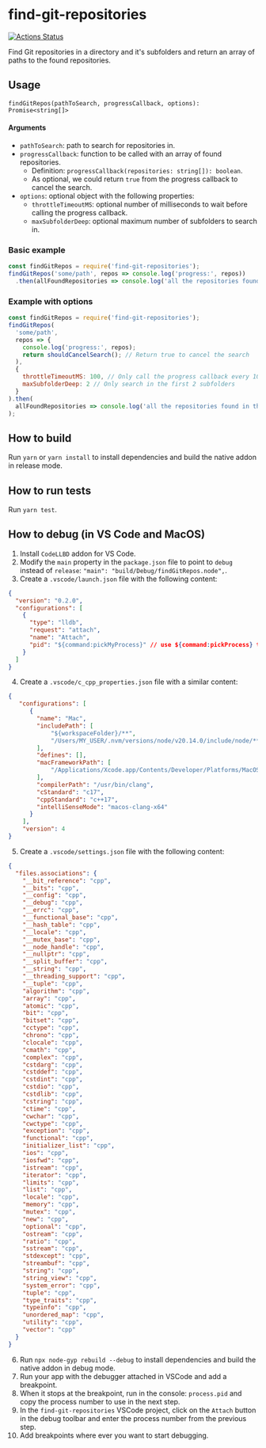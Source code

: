 # find-git-repositories
[![Actions Status](https://github.com/Axosoft/find-git-repositories/workflows/Tests/badge.svg)](https://github.com/implausible/find-git-repositories/actions)

Find Git repositories in a directory and it's subfolders and return an array of paths to the found repositories.

## Usage

`findGitRepos(pathToSearch, progressCallback, options): Promise<string[]>`

#### Arguments

- `pathToSearch`: path to search for repositories in.
- `progressCallback`: function to be called with an array of found repositories.
  - Definition: `progressCallback(repositories: string[]): boolean`.
  - As optional, we could return `true` from the progress callback to cancel the search.
- `options`: optional object with the following properties:
  - `throttleTimeoutMS`: optional number of milliseconds to wait before calling the progress callback.
  - `maxSubfolderDeep`: optional maximum number of subfolders to search in.

### Basic example
```javascript
const findGitRepos = require('find-git-repositories');
findGitRepos('some/path', repos => console.log('progress:', repos))
  .then(allFoundRepositories => console.log('all the repositories found in this search:', allFoundRepositories));
```

### Example with options
```javascript
const findGitRepos = require('find-git-repositories');
findGitRepos(
  'some/path',
  repos => {
    console.log('progress:', repos);
    return shouldCancelSearch(); // Return true to cancel the search
  ),
  {
    throttleTimeoutMS: 100, // Only call the progress callback every 100ms
    maxSubfolderDeep: 2 // Only search in the first 2 subfolders
  }
).then(
  allFoundRepositories => console.log('all the repositories found in this search:', allFoundRepositories)
);
```

## How to build

Run `yarn` or `yarn install` to install dependencies and build the native addon in release mode.

## How to run tests

Run `yarn test`.

## How to debug (in VS Code and MacOS)

1. Install `CodeLLBD` addon for VS Code.
2. Modify the `main` property in the `package.json` file to point to `debug` instead of `release`: `"main": "build/Debug/findGitRepos.node",`.
3. Create a `.vscode/launch.json` file with the following content:
```json
{
  "version": "0.2.0",
  "configurations": [
    {
      "type": "lldb",
      "request": "attach",
      "name": "Attach",
      "pid": "${command:pickMyProcess}" // use ${command:pickProcess} to pick other users' processes
    }
  ]
}
```
4. Create a `.vscode/c_cpp_properties.json` file with a similar content: 
```json
{
   "configurations": [
      {
        "name": "Mac",
        "includePath": [
            "${workspaceFolder}/**",
            "/Users/MY_USER/.nvm/versions/node/v20.14.0/include/node/**" // enter your node path here
        ],
        "defines": [],
        "macFrameworkPath": [
            "/Applications/Xcode.app/Contents/Developer/Platforms/MacOSX.platform/Developer/SDKs/MacOSX.sdk/System/Library/Frameworks"
        ],
        "compilerPath": "/usr/bin/clang",
        "cStandard": "c17",
        "cppStandard": "c++17",
        "intelliSenseMode": "macos-clang-x64"
      }
    ],
    "version": 4
}
```
5. Create a `.vscode/settings.json` file with the following content: 
```json
{
  "files.associations": {
    "__bit_reference": "cpp",
    "__bits": "cpp",
    "__config": "cpp",
    "__debug": "cpp",
    "__errc": "cpp",
    "__functional_base": "cpp",
    "__hash_table": "cpp",
    "__locale": "cpp",
    "__mutex_base": "cpp",
    "__node_handle": "cpp",
    "__nullptr": "cpp",
    "__split_buffer": "cpp",
    "__string": "cpp",
    "__threading_support": "cpp",
    "__tuple": "cpp",
    "algorithm": "cpp",
    "array": "cpp",
    "atomic": "cpp",
    "bit": "cpp",
    "bitset": "cpp",
    "cctype": "cpp",
    "chrono": "cpp",
    "clocale": "cpp",
    "cmath": "cpp",
    "complex": "cpp",
    "cstdarg": "cpp",
    "cstddef": "cpp",
    "cstdint": "cpp",
    "cstdio": "cpp",
    "cstdlib": "cpp",
    "cstring": "cpp",
    "ctime": "cpp",
    "cwchar": "cpp",
    "cwctype": "cpp",
    "exception": "cpp",
    "functional": "cpp",
    "initializer_list": "cpp",
    "ios": "cpp",
    "iosfwd": "cpp",
    "istream": "cpp",
    "iterator": "cpp",
    "limits": "cpp",
    "list": "cpp",
    "locale": "cpp",
    "memory": "cpp",
    "mutex": "cpp",
    "new": "cpp",
    "optional": "cpp",
    "ostream": "cpp",
    "ratio": "cpp",
    "sstream": "cpp",
    "stdexcept": "cpp",
    "streambuf": "cpp",
    "string": "cpp",
    "string_view": "cpp",
    "system_error": "cpp",
    "tuple": "cpp",
    "type_traits": "cpp",
    "typeinfo": "cpp",
    "unordered_map": "cpp",
    "utility": "cpp",
    "vector": "cpp"
  }
}
```
6. Run `npx node-gyp rebuild --debug` to install dependencies and build the native addon in debug mode.
7. Run your app with the debugger attached in VSCode and add a breakpoint.
8. When it stops at the breakpoint, run in the console: `process.pid` and copy the process number to use in the next step.
9. In the `find-git-repositories` VSCode project, click on the `Attach` button in the debug toolbar and enter the process number from the previous step.
10. Add breakpoints where ever you want to start debugging.


